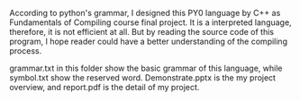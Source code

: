 According to python's grammar, I designed this PY0 language by C++ as Fundamentals of Compiling course final project. It is a interpreted language, therefore, it is not efficient at all. But by reading the source code of this program, I hope reader could have a better understanding of the compiling process.

grammar.txt in this folder show the basic grammar of this language, while symbol.txt show the reserved word. Demonstrate.pptx is the my project overview, and report.pdf is the detail of my project.



